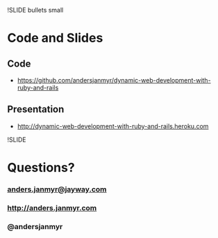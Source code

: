 !SLIDE bullets small
# Code and Slides

## Code

* https://github.com/andersjanmyr/dynamic-web-development-with-ruby-and-rails 

## Presentation

* http://dynamic-web-development-with-ruby-and-rails.heroku.com


!SLIDE
# Questions?
### anders.janmyr@jayway.com
### http://anders.janmyr.com
### @andersjanmyr


